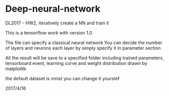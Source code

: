 # Deep-neural-network
DL2017 - HW2, iteratively  create a NN and train it

This is a tensorflow work with version 1.0

The file can specify a classical neural network
You can decide the number of layers and neurons each layer by simply specify it in parameter section

All the result will be save to a specified folder
including trained parameters, tensorboard event, learning curve and weight distribution drawn by matplotlib

the default dataset is mnist
you can change it yourslef

2017/4/16

